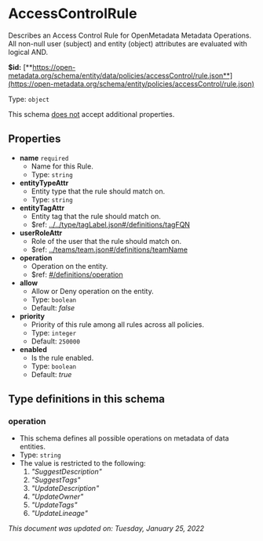 # AccessControlRule

Describes an Access Control Rule for OpenMetadata Metadata Operations. All non-null user (subject) and entity (object) attributes are evaluated with logical AND.

**$id:** [**https://open-metadata.org/schema/entity/data/policies/accessControl/rule.json**](https://open-metadata.org/schema/entity/policies/accessControl/rule.json)

Type: `object`

This schema <u>does not</u> accept additional properties.

## Properties
 - **name** `required`
	 - Name for this Rule.
	 - Type: `string`
 - **entityTypeAttr**
	 - Entity type that the rule should match on.
	 - Type: `string`
 - **entityTagAttr**
	 - Entity tag that the rule should match on.
	 - $ref: [../../type/tagLabel.json#/definitions/tagFQN](../types/taglabel.md#tagfqn)
 - **userRoleAttr**
	 - Role of the user that the rule should match on.
	 - $ref: [../teams/team.json#/definitions/teamName](team.md#teamname)
 - **operation**
	 - Operation on the entity.
	 - $ref: [#/definitions/operation](#operation)
 - **allow**
	 - Allow or Deny operation on the entity.
	 - Type: `boolean`
	 - Default: _false_
 - **priority**
	 - Priority of this rule among all rules across all policies.
	 - Type: `integer`
	 - Default: `250000`
 - **enabled**
	 - Is the rule enabled.
	 - Type: `boolean`
	 - Default: _true_


## Type definitions in this schema
### operation

 - This schema defines all possible operations on metadata of data entities.
 - Type: `string`
 - The value is restricted to the following: 
	 1. _"SuggestDescription"_
	 2. _"SuggestTags"_
	 3. _"UpdateDescription"_
	 4. _"UpdateOwner"_
	 5. _"UpdateTags"_
	 6. _"UpdateLineage"_


	
_This document was updated on: Tuesday, January 25, 2022_